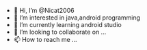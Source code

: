 - 👋 Hi, I’m @Nicat2006
- 👀 I’m interested in java,android programming
- 🌱 I’m currently learning android studio
- 💞️ I’m looking to collaborate on ...
- 📫 How to reach me ...

<!---
NicatAndroid/NicatAndroid is a ✨ special ✨ repository because its `README.md` (this file) appears on your GitHub profile.
You can click the Preview link to take a look at your changes.
--->
